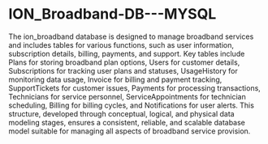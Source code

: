# ION_Broadband-DB---MYSQL

The ion_broadband database is designed to manage broadband services and includes tables for various functions, such as user information, subscription details, billing, payments, and support. Key tables include Plans for storing broadband plan options, Users for customer details, Subscriptions for tracking user plans and statuses, UsageHistory for monitoring data usage, Invoice for billing and payment tracking, SupportTickets for customer issues, Payments for processing transactions, Technicians for service personnel, ServiceAppointments for technician scheduling, Billing for billing cycles, and Notifications for user alerts. This structure, developed through conceptual, logical, and physical data modeling stages, ensures a consistent, reliable, and scalable database model suitable for managing all aspects of broadband service provision.
